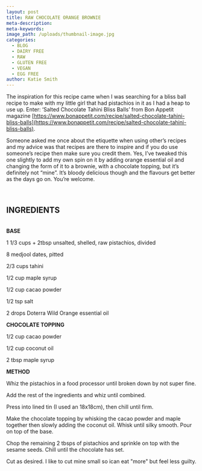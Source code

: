 ```yaml
---
layout: post
title: RAW CHOCOLATE ORANGE BROWNIE
meta-description:
meta-keywords:
image_path: /uploads/thumbnail-image.jpg
categories:
  - BLOG
  - DAIRY FREE
  - RAW
  - GLUTEN FREE
  - VEGAN
  - EGG FREE
author: Katie Smith
---
```


The inspiration for this recipe came when I was searching for a bliss ball recipe to make with my little girl that had pistachios in it as I had a heap to use up. Enter: ‘Salted Chocolate Tahini Bliss Balls’ from Bon Appetit magazine&nbsp;[https://www.bonappetit.com/recipe/salted-chocolate-tahini-bliss-balls](https://www.bonappetit.com/recipe/salted-chocolate-tahini-bliss-balls).

Someone asked me once about the etiquette when using other’s recipes and my advice was that recipes are there to inspire and if you do use someone’s recipe then make sure you credit them. Yes, I’ve tweaked this one slightly to add my own spin on it by adding orange essential oil and changing the form of it to a brownie, with a chocolate topping, but it’s definitely not “mine”. It’s bloody delicious though and the flavours get better as the days go on. You’re welcome.

&nbsp;

## INGREDIENTS

<br>**BASE**

1 1/3 cups + 2tbsp unsalted, shelled, raw pistachios, divided

8 medjool dates, pitted

2/3 cups tahini

1/2 cup maple syrup

1/2 cup cacao powder

1/2 tsp salt

2 drops Doterra Wild Orange essential oil

**CHOCOLATE TOPPING&nbsp;**

1/2 cup cacao powder

1/2 cup coconut oil

2 tbsp maple syrup

**METHOD**

Whiz the pistachios in a food processor until broken down by not super fine.

Add the rest of the ingredients and whiz until combined.&nbsp;

Press into lined tin (I used an 18x18cm), then chill until firm.

Make the chocolate topping by whisking the cacao powder and maple together then slowly adding the coconut oil. Whisk until silky smooth. Pour on top of the base.&nbsp;

Chop the remaining 2 tbsps of pistachios and sprinkle on top with the sesame seeds. Chill until the chocolate has set.

Cut as desired. I like to cut mine small so ican eat "more" but feel less guilty.